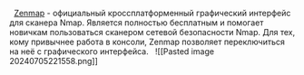   [Zenmap](https://zenmap.ru/) - официальный кроссплатформенный графический интерфейс для сканера Nmap. Является полностью бесплатным и помогает новичкам пользоваться сканером сетевой безопасности Nmap. Для тех, кому привычнее работа в консоли, Zenmap позволяет переключиться на неё с графического интерфейса.
  ![[Pasted image 20240705221558.png]]